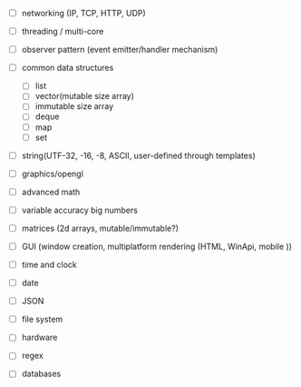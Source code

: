 



- [ ] networking (IP, TCP, HTTP, UDP)
- [ ] threading / multi-core
- [ ] observer pattern (event emitter/handler mechanism)
- [ ] common data structures 
    - [ ] list
    - [ ] vector(mutable size array)
    - [ ] immutable size array
    - [ ] deque
    - [ ] map
    - [ ] set        
- [ ] string(UTF-32, -16, -8, ASCII, user-defined through templates)
- [ ] graphics/opengl
- [ ] advanced math
- [ ] variable accuracy big numbers
- [ ] matrices (2d arrays, mutable/immutable?)
- [ ] GUI (window creation, multiplatform rendering (HTML, WinApi, mobile ))
- [ ] time and clock
- [ ] date
- [ ] JSON
- [ ] file system
- [ ] hardware
- [ ] regex
- [ ] databases 


